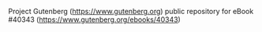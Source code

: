 Project Gutenberg (https://www.gutenberg.org) public repository for eBook #40343 (https://www.gutenberg.org/ebooks/40343)
